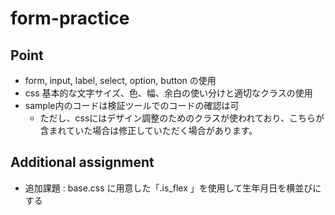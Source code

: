 # form-practice

## Point
- form, input, label, select, option, button の使用
- css 基本的な文字サイズ、色、幅、余白の使い分けと適切なクラスの使用
- sample内のコードは検証ツールでのコードの確認は可
   - ただし、cssにはデザイン調整のためのクラスが使われており、こちらが含まれていた場合は修正していただく場合があります。

## Additional assignment
- 追加課題 : base.css に用意した「.is_flex 」を使用して生年月日を横並びにする
